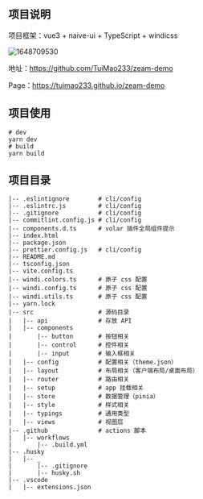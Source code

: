## 项目说明

项目框架：vue3 + naive-ui + TypeScript + windicss

![1648709530](public/1648709530.jpg)

地址：https://github.com/TuiMao233/zeam-demo

Page：https://tuimao233.github.io/zeam-demo

## 项目使用

```
# dev
yarn dev
# build
yarn build
```

## 项目目录

```
|-- .eslintignore        # cli/config
|-- .eslintrc.js         # cli/config
|-- .gitignore           # cli/config
|-- commitlint.config.js # cli/config
|-- components.d.ts      # volar 插件全局组件提示
|-- index.html
|-- package.json
|-- prettier.config.js   # cli/config
|-- README.md
|-- tsconfig.json
|-- vite.config.ts
|-- windi.colors.ts      # 原子 css 配置
|-- windi.config.ts      # 原子 css 配置
|-- windi.utils.ts       # 原子 css 配置
|-- yarn.lock
|-- src                  # 源码目录
|   |-- api              # 存放 API
|   |-- components
|       |-- button       # 按钮相关
|       |-- control      # 控件相关
|       |-- input        # 输入框相关
|   |-- config           # 配置相关（theme.json）
|   |-- layout           # 布局相关（客户端布局/桌面布局）
|   |-- router           # 路由相关
|   |-- setup            # app 挂载相关          
|   |-- store            # 数据管理（pinia）
|   |-- style            # 样式相关
|   |-- typings          # 通用类型
|   |-- views            # 视图层
|-- .github              # actions 脚本
|   |-- workflows
|       |-- .build.yml
|-- .husky
|   |-- _
|       |-- .gitignore
|       |-- husky.sh
|-- .vscode
|   |-- extensions.json

```